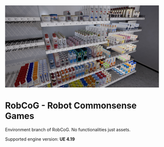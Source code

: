 [![](Documentation/Img/env.jpg)](http://robcog.org/)

# RobCoG - **Rob**ot **Co**mmonsense **G**ames 

Environment branch of RobCoG. No functionalities just assets.

Supported engine version: **UE 4.19**
